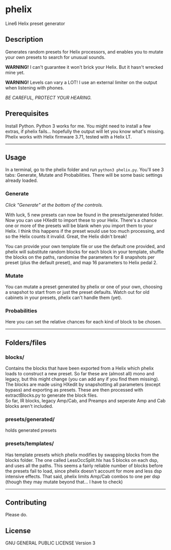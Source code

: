 # phelix
Line6 Helix preset generator

## Description

Generates random presets for Helix processors, and enables you to mutate your own presets to search for unusual sounds.

__WARNING!__  I can't guarantee it won't brick your Helix.  But it hasn't wrecked mine yet.

__WARNING!__  Levels can vary a LOT!  I use an external limiter on the output when listening with phones.  

_BE CAREFUL, PROTECT YOUR HEARING._


## Prerequisites

Install Python.  Python 3 works for me.  You might need to install a few extras, if phelix fails... hopefully the output will let you know what's missing.
Phelix works with Helix firmware 3.71, tested with a Helix LT.


--------------------------------


## Usage

In a terminal, go to the phelix folder and run `python3 phelix.py`.
You'll see 3 tabs: Generate, Mutate and Probabilities.  There will be some basic settings already loaded.  

### Generate

_Click "Generate" at the bottom of the controls._  

With luck, 5 new presets can now be found in the presets/generated folder.  Now you can use HXedit to import these to your Helix.  There's a chance one or more of the presets will be blank when you import them to your Helix.  I think this happens if the preset would use too much processing, and so the Helix counts it invalid.  Great, the Helix didn't break!

You can provide your own template file or use the default one provided, and phelix will substitute random blocks for each block in your template, shuffle the blocks on the paths, randomise the parameters for 8 snapshots per preset (plus the default preset), and map 16 parameters to Helix pedal 2.

### Mutate

You can mutate a preset generated by phelix or one of your own, choosing a snapshot to start from or just the preset defaults.  Watch out for old cabinets in your presets, phelix can't handle them (yet).

### Probabilities

Here you can set the relative chances for each kind of block to be chosen.

--------------------------------

## Folders/files

### blocks/

Contains the blocks that have been exported from a Helix which phelix loads to construct a new preset. So far these are (almost all) mono and legacy, but this might change (you can add any if you find them missing).  
The blocks are made using HXedit by snapshotting all parameters (except bypass) and exporting as presets.  These are then processed with extractBlocks.py to generate the block files.  
So far, IR blocks, legacy Amp/Cab, and Preamps and seperate Amp and Cab blocks aren't included.


### presets/generated/

holds generated presets

### presets/templates/

Has template presets which phelix modifies by swapping blocks from the blocks folder. The one called LessOccSplit.hlx has 5 blocks on each dsp, and uses all the paths.  This seems a fairly reliable number of blocks before the presets fail to load, since phelix doesn't account for more and less dsp intensive effects.  That said, phelix limits Amp/Cab combos to one per dsp (though they may mutate beyond that... I have to check)


--------------------------------

## Contributing

Please do.  

## License

GNU GENERAL PUBLIC LICENSE Version 3
